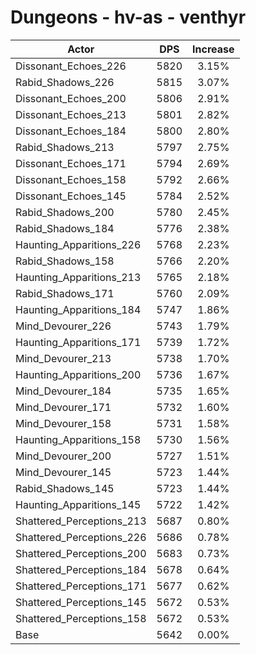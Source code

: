 # Dungeons - hv-as - venthyr
| Actor | DPS | Increase |
|---|:---:|:---:|
|Dissonant_Echoes_226|5820|3.15%|
|Rabid_Shadows_226|5815|3.07%|
|Dissonant_Echoes_200|5806|2.91%|
|Dissonant_Echoes_213|5801|2.82%|
|Dissonant_Echoes_184|5800|2.80%|
|Rabid_Shadows_213|5797|2.75%|
|Dissonant_Echoes_171|5794|2.69%|
|Dissonant_Echoes_158|5792|2.66%|
|Dissonant_Echoes_145|5784|2.52%|
|Rabid_Shadows_200|5780|2.45%|
|Rabid_Shadows_184|5776|2.38%|
|Haunting_Apparitions_226|5768|2.23%|
|Rabid_Shadows_158|5766|2.20%|
|Haunting_Apparitions_213|5765|2.18%|
|Rabid_Shadows_171|5760|2.09%|
|Haunting_Apparitions_184|5747|1.86%|
|Mind_Devourer_226|5743|1.79%|
|Haunting_Apparitions_171|5739|1.72%|
|Mind_Devourer_213|5738|1.70%|
|Haunting_Apparitions_200|5736|1.67%|
|Mind_Devourer_184|5735|1.65%|
|Mind_Devourer_171|5732|1.60%|
|Mind_Devourer_158|5731|1.58%|
|Haunting_Apparitions_158|5730|1.56%|
|Mind_Devourer_200|5727|1.51%|
|Mind_Devourer_145|5723|1.44%|
|Rabid_Shadows_145|5723|1.44%|
|Haunting_Apparitions_145|5722|1.42%|
|Shattered_Perceptions_213|5687|0.80%|
|Shattered_Perceptions_226|5686|0.78%|
|Shattered_Perceptions_200|5683|0.73%|
|Shattered_Perceptions_184|5678|0.64%|
|Shattered_Perceptions_171|5677|0.62%|
|Shattered_Perceptions_145|5672|0.53%|
|Shattered_Perceptions_158|5672|0.53%|
|Base|5642|0.00%|
